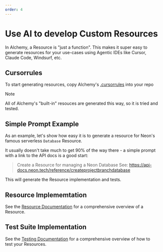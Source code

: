 ```yaml
---
order: 4
---
```


# Use AI to develop Custom Resources

In Alchemy, a Resource is "just a function". This makes it super easy to generate resources for your use-cases using Agentic IDEs like Cursor, Claude Code, Windsurf, etc.

## Cursorrules

To start generating resources, copy Alchemy's [.cursorrules](https://github.com/sam-goodwin/alchemy/blob/main/.cursorrules) into your repo

> [!NOTE]
> All of Alchemy's "built-in" resouces are generated this way, so it is tried and tested.

## Simple Prompt Example

As an example, let's show how easy it is to generate a resource for Neon's famous serverless `Database` Resource.

It usually doesn't take much to get 90% of the way there - a simple prompt with a link to the API docs is a good start:

> Create a Resource for managing a Neon Database
> See: https://api-docs.neon.tech/reference/createprojectbranchdatabase

This will generate the Resource implementation and tests.

## Resource Implememtation

See the [Resource Documentation](../concepts/resource.md) for a comprehensive overview of a Resource.

## Test Suite Implementation

See the [Testing Documentation](../concepts/testing.md) for a comprehensive overview of how to test your Resources.